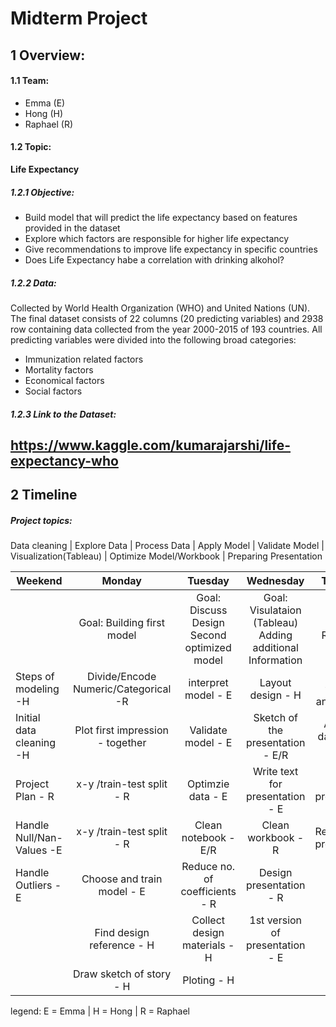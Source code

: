 # Midterm Project

## 1 Overview:

#### 1.1 Team:
- Emma (E)
- Hong (H)
- Raphael (R)

#### 1.2 Topic:
**Life Expectancy**
##### 1.2.1 Objective:
- Build model that will predict the life expectancy based on features provided in the dataset
- Explore which factors are responsible for higher life expectancy
- Give recommendations to improve life expectancy in specific countries
- Does Life Expectancy habe a correlation with drinking alkohol?
##### 1.2.2 Data:
Collected by World Health Organization (WHO) and United Nations (UN).
The final dataset consists of 22 columns (20 predicting variables) and 2938 row containing data collected from the year 2000-2015 of 193 countries.
All predicting variables were divided into the following broad categories:
- Immunization related factors
- Mortality factors
- Economical factors
- Social factors
##### 1.2.3 Link to the Dataset:
https://www.kaggle.com/kumarajarshi/life-expectancy-who
---
## 2 Timeline
##### Project topics:
Data cleaning | Explore Data | Process Data | Apply Model | Validate Model | Visualization(Tableau) | Optimize Model/Workbook | Preparing Presentation


| Weekend       | Monday         | Tuesday        |Wednesday      | Thursday      | Friday        |
| ------------- |:--------------:|:--------------:|:-------------:|:-------------:|:-------------:|
|              |Goal: Building first model|Goal: Discuss Design<br>Second optimized model     | Goal: Visulataion (Tableau)<br>Adding additional Information     | Goal: Rehearsal    |  Presentation | 
|Steps of modeling -H|Divide/Encode Numeric/Categorical -R| interpret model - E    |Layout design - H     |Test function and data- H     |  | 
| Initial data cleaning -H      | Plot first impression - together    | Validate model - E    | Sketch of the presentation - E/R    |Add final data/charts - E      |   | 
| Project Plan - R | x-y /train-test split - R   |  Optimzie data - E  |Write text for presentation - E     | Final version presentation - R    |   | 
| Handle Null/Nan-Values -E|x-y /train-test split - R  | Clean notebook -E/R    |Clean workbook - R     |  Rehearsal of presentation   |   | 
| Handle Outliers -E|Choose and train model - E     |Reduce no. of coefficients - R     | Design presentation - R    |   | 
||Find design reference - H|Collect design materials - H|1st version of presentation - E||
||Draw sketch of story - H|Ploting - H|||

legend: E = Emma | H = Hong | R = Raphael
  


